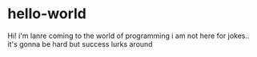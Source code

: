 # hello-world
Hi! i'm lanre coming to the world of programming
i am not here for jokes..
it's gonna be hard but success lurks around
